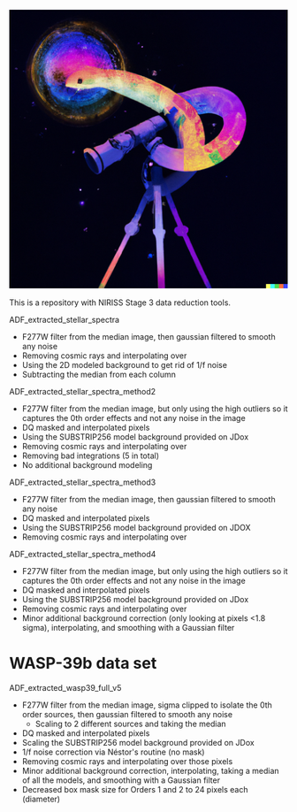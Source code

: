 <p align="center">
  <img width = "600" src="./figures/snek.png"/>
</p>

This is a repository with NIRISS Stage 3 data reduction tools.


ADF_extracted_stellar_spectra
  - F277W filter from the median image, then gaussian filtered to smooth
    any noise
  - Removing cosmic rays and interpolating over
  - Using the 2D modeled background to get rid of 1/f noise
  - Subtracting the median from each column

ADF_extracted_stellar_spectra_method2
  - F277W filter from the median image, but only using the high outliers so
    it captures the 0th order effects and not any noise in the image
  - DQ masked and interpolated pixels
  - Using the SUBSTRIP256 model background provided on JDox
  - Removing cosmic rays and interpolating over
  - Removing bad integrations (5 in total)
  - No additional background modeling

ADF_extracted_stellar_spectra_method3
  - F277W filter from the median image, then gaussian filtered to smooth
    any noise
  - DQ masked and interpolated pixels
  - Using the SUBSTRIP256 model background provided on JDOX
  - Removing cosmic rays and interpolating over

ADF_extracted_stellar_spectra_method4
  - F277W filter from the median image, but only using the high outliers so
    it captures the 0th order effects and not any noise in the image
  - DQ masked and interpolated pixels
  - Using the SUBSTRIP256 model background provided on JDox
  - Removing cosmic rays and interpolating over
  - Minor additional background correction (only looking at pixels <1.8 sigma),
    interpolating, and smoothing with a Gaussian filter

# WASP-39b data set

ADF_extracted_wasp39_full_v5
  - F277W filter from the median image, sigma clipped to isolate the 0th order
    sources, then gaussian filtered to smooth any noise
    -  Scaling to 2 different sources and taking the median
  - DQ masked and interpolated pixels
  - Scaling the SUBSTRIP256 model background provided on JDox
  - 1/f noise correction via Néstor's routine (no mask)
  - Removing cosmic rays and interpolating over those pixels
  - Minor additional background correction, interpolating, taking a median
    of all the models, and smoothing with a Gaussian filter
  - Decreased box mask size for Orders 1 and 2 to 24 pixels each (diameter)
